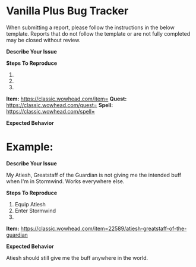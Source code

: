 # Vanilla Plus Bug Tracker

When submitting a report, please follow the instructions in the below template. Reports that do not follow the template or are not fully completed may be closed without review.

**Describe Your Issue**

**Steps To Reproduce**

1.

2.

3.

**Item:** https://classic.wowhead.com/item= **Quest:** https://classic.wowhead.com/quest= **Spell:** https://classic.wowhead.com/spell=

**Expected Behavior**


# Example:
**Describe Your Issue**

My Atiesh, Greatstaff of the Guardian is not giving me the intended buff when I'm in Stormwind. Works everywhere else.

**Steps To Reproduce**
1. Equip Atiesh
2. Enter Stormwind
3.

**Item:** https://classic.wowhead.com/item=22589/atiesh-greatstaff-of-the-guardian

**Expected Behavior**

Atiesh should still give me the buff anywhere in the world.
